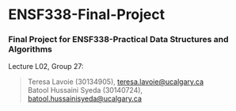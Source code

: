 # ENSF338-Final-Project
### Final Project for ENSF338-Practical Data Structures and Algorithms
Lecture L02, Group 27: <br> 	
> Teresa Lavoie (30134905), teresa.lavoie@ucalgary.ca <br>
> Batool Hussaini Syeda (30140724), batool.hussainisyeda@ucalgary.ca